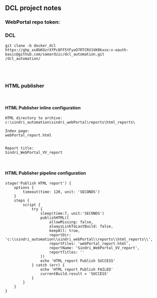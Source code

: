 ## DCL project notes

### WebPortal repo token:

### DCL

```
git clone -b docker_dcl 
https://ghp_xx8bKOzrXfPc8FF5YFyoO7RTCRV1VK0kxxx:x-oauth-basic@github.com/samardzic/dcl_automation.git 
/dcl_automation/
```

<br/><br/>



### HTML publisher

<br/>

#### HTML Publisher inline configuration


```
HTML directory to archive:
c:\sindri_automation\sindri_webPortal\reports\html_reports\

Index page:
webPortal_report.html


Report title:
Sindri_WebPortal_VV_report

```

<br/>


#### HTML Publisher pipeline configuration

```
stage('Publish HTML report') {
    options {
        timeout(time: 120, unit: 'SECONDS')
    }
    steps {
        script {
            try {
                sleep(time:7, unit:'SECONDS')
                publishHTML([
                    allowMissing: false, 
                    alwaysLinkToLastBuild: false, 
                    keepAll: true, 
                    reportDir: 'c:\\sindri_automation\\sindri_webPortal\\reports\\html_reports\\', 
                    reportFiles: 'webPortal_report.html', 
                    reportName: 'Sindri_WebPortal_VV_report', 
                    reportTitles: ''
                ])
                echo 'HTML report Publish SUCCESS'
            } catch (err) {
                echo 'HTML report Publish FAILED'
                currentBuild.result = 'SUCCESS'
            }
        }
    }
}
```